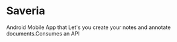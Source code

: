 # Saveria
Android Mobile App that Let's you create your notes and annotate documents.Consumes an API
